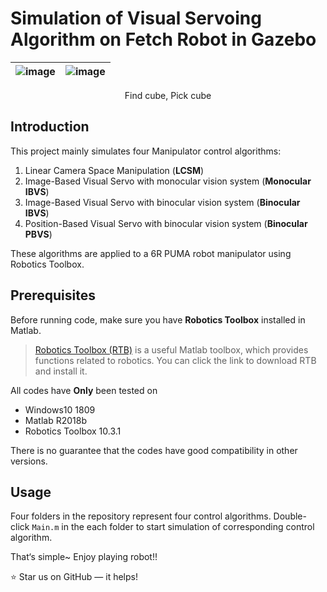 # Simulation of Visual Servoing Algorithm on Fetch Robot in Gazebo

|![image](https://github.com/JiadingWen/Manipulator_RoboticsToolBox/blob/master/img/ScreenShot1.gif)|![image](https://github.com/JiadingWen/Manipulator_RoboticsToolBox/blob/master/img/ScreenShot2.gif)|
| - | :-: |

<p align="center">Find cube, Pick cube</p>

## Introduction
This project mainly simulates four Manipulator control algorithms: 

1. Linear Camera Space Manipulation (**LCSM**)
2. Image-Based Visual Servo with monocular vision system (**Monocular IBVS**)
3. Image-Based Visual Servo with binocular vision system (**Binocular IBVS**)
4. Position-Based Visual Servo with binocular vision system (**Binocular PBVS**)

These algorithms are applied to a 6R PUMA robot manipulator using Robotics Toolbox.

## Prerequisites
Before running code, make sure you have **Robotics Toolbox** installed in Matlab.

> [Robotics Toolbox (RTB)](http://petercorke.com/wordpress/toolboxes/robotics-toolbox) is a useful Matlab toolbox, which provides functions related to robotics. You can click the link to download RTB and install it. 

All codes have **Only** been tested on 
* Windows10 1809 
* Matlab R2018b 
* Robotics Toolbox 10.3.1

There is no guarantee that the codes have good compatibility in other versions. 


## Usage
Four folders in the repository represent four control algorithms. Double-click `Main.m` in the each folder to start simulation of corresponding control algorithm. 

That‘s simple~ Enjoy playing robot!!

:star: Star us on GitHub — it helps! 